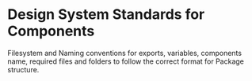 # Design System Standards for Components

Filesystem and Naming conventions for exports, variables, components name, required files and folders to follow the correct format for Package structure.